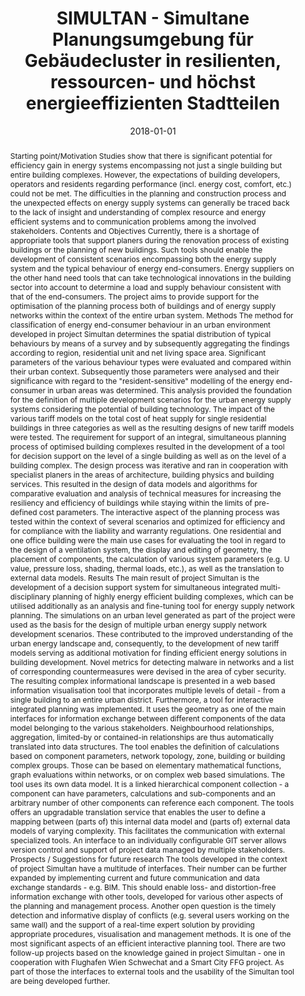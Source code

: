 ---
abstract: Starting point/Motivation Studies show that there is significant potential
  for efficiency gain in energy systems encompassing not just a single building but
  entire building complexes. However, the expectations of building developers, operators
  and residents regarding performance (incl. energy cost, comfort, etc.) could not
  be met. The difficulties in the planning and construction process and the unexpected
  effects on energy supply systems can generally be traced back to the lack of insight
  and understanding of complex resource and energy efficient systems and to communication
  problems among the involved stakeholders. Contents and Objectives Currently, there
  is a shortage of appropriate tools that support planers during the renovation process
  of existing buildings or the planning of new buildings. Such tools should enable
  the development of consistent scenarios encompassing both the energy supply system
  and the typical behaviour of energy end-consumers. Energy suppliers on the other
  hand need tools that can take technological innovations in the building sector into
  account to determine a load and supply behaviour consistent with that of the end-consumers.
  The project aims to provide support for the optimisation of the planning process
  both of buildings and of energy supply networks within the context of the entire
  urban system. Methods The method for classification of energy end-consumer behaviour
  in an urban environment developed in project Simultan determines the spatial distribution
  of typical behaviours by means of a survey and by subsequently aggregating the findings
  according to region, residential unit and net living space area. Significant parameters
  of the various behaviour types were evaluated and compared within their urban context.
  Subsequently those parameters were analysed and their significance with regard to
  the "resident-sensitive" modelling of the energy end-consumer in urban areas was
  determined. This analysis provided the foundation for the definition of multiple
  development scenarios for the urban energy supply systems considering the potential
  of building technology. The impact of the various tariff models on the total cost
  of heat supply for single residential buildings in three categories as well as the
  resulting designs of new tariff models were tested. The requirement for support
  of an integral, simultaneous planning process of optimised building complexes resulted
  in the development of a tool for decision support on the level of a single building
  as well as on the level of a building complex. The design process was iterative
  and ran in cooperation with specialist planers in the areas of architecture, building
  physics and building services. This resulted in the design of data models and algorithms
  for comparative evaluation and analysis of technical measures for increasing the
  resiliency and efficiency of buildings while staying within the limits of pre-defined
  cost parameters. The interactive aspect of the planning process was tested within
  the context of several scenarios and optimized for efficiency and for compliance
  with the liability and warranty regulations.  One residential and one office building
  were the main use cases for evaluating the tool in regard to the design of a ventilation
  system, the display and editing of geometry, the placement of components, the calculation
  of various system parameters (e.g. U value, pressure loss, shading, thermal loads,
  etc.), as well as the translation to external data models. Results The main result
  of project Simultan is the development of a decision support system for simultaneous
  integrated multi-disciplinary planning of highly energy efficient building complexes,
  which can be utilised additionally as an analysis and fine-tuning tool for energy
  supply network planning. The simulations on an urban level generated as part of
  the project were used as the basis for the design of multiple urban energy supply
  network development scenarios. These contributed to the improved understanding of
  the urban energy landscape and, consequently, to the development of new tariff models
  serving as additional motivation for finding efficient energy solutions in building
  development. Novel metrics for detecting malware in networks and a list of corresponding
  countermeasures were devised in the area of cyber security. The resulting complex
  informational landscape is presented in a web based information visualisation tool
  that incorporates multiple levels of detail - from a single building to an entire
  urban district. Furthermore, a tool for interactive integrated planning was implemented.
  It uses the geometry as one of the main interfaces for information exchange between
  different components of the data model belonging to the various stakeholders. Neighbourhood
  relationships, aggregation, limited-by or contained-in relationships are thus automatically
  translated into data structures. The tool enables the definition of calculations
  based on component parameters, network topology, zone, building or building complex
  groups. Those can be based on elementary mathematical functions, graph evaluations
  within networks, or on complex web based simulations. The tool uses its own data
  model. It is a linked hierarchical component collection - a component can have parameters,
  calculations and sub-components and an arbitrary number of other components can
  reference each component. The tools offers an upgradable translation service that
  enables the user to define a mapping between (parts of) this internal data model
  and (parts of) external data models of varying complexity. This facilitates the
  communication with external specialized tools. An interface to an individually configurable
  GIT server allows version control and support of project data managed by multiple
  stakeholders. Prospects / Suggestions for future research The tools developed in
  the context of project Simultan have a multitude of interfaces. Their number can
  be further expanded by implementing current and future communication and data exchange
  standards - e.g. BIM. This should enable loss- and distortion-free information exchange
  with other tools, developed for various other aspects of the planning and management
  process. Another open question is the timely detection and informative display of
  conflicts (e.g. several users working on the same wall) and the support of a real-time
  expert solution by providing appropriate procedures, visualisation and management
  methods. It is one of the most significant aspects of an efficient interactive planning
  tool.  There are two follow-up projects based on the knowledge gained in project
  Simultan - one in cooperation with Flughafen Wien Schwechat and a Smart City FFG
  project. As part of those the interfaces to external tools and the usability of
  the Simultan tool are being developed further.
authors:
- Thomas Bednar
- Dominik Bothe
- Julia Forster
- Sara Fritz
- Matthias Gladt
- Christoph Handler
- Nadine Haufe
- Martin Hollaus
- Thomas Kaufmann
- Stefan Jambrich
- Lukas Kranzl
- Galina Paskaleva
- Nikolaus Rab
- Johannes M. Schleicher
- Klemens Schlögl
- Helmut Schöberl
- Christian Steininger
- Sabine Wolny
- Manuel Ziegler
date: '2018-01-01'
featured: false
links:
- name: Publik
  url: https://publik.tuwien.ac.at/showentry.php?ID=274755&lang=2
publication_types:
- '4'
publishDate: '2018-01-01'
title: SIMULTAN - Simultane Planungsumgebung für Gebäudecluster in resilienten, ressourcen-
  und höchst energieeffizienten Stadtteilen
url_pdf: ''
---